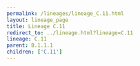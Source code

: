 ```yaml
---
permalink: /lineages/lineage_C.11.html
layout: lineage_page
title: Lineage C.11
redirect_to: ../lineage.html?lineage=C.11
lineage: C.11
parent: B.1.1.1
children: ['C.11']
---
```

